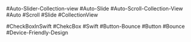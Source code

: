 #Auto-Slider-Collection-view
#Auto-Slide
#Auto-Scroll-Collection-View
#Auto 
#Scroll
#Slide
#CollectionView

#CheckBoxInSwift
#ChekcBox
#Swift
#Button-Bounce
#Button
#Bounce
#Device-Friendly-Design


